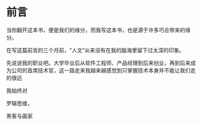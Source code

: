 # 前言

当你翻开这本书，便是我们的缘分，而我写这本书，也是源于许多巧合带来的缘分。

在写这篇前言的三个月前，“人文”从来没有在我的脑海里留下过太深的印象。

先说说我的职业吧。大学毕业后从软件工程师、产品经理到后来创业，再到后来成为公司的首席技术官，这一路走来我越来越感觉到只掌握技术本身并不能让我们走的很远

我始终对

罗辑思维，

黑客与画家

